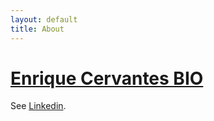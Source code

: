```yaml
---
layout: default
title: About
---
```


# [Enrique Cervantes BIO](https://yamt.netlify.app/)
See [Linkedin](hhttps://www.linkedin.com/in/enriquecervantes/).